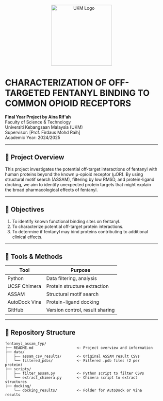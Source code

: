 <p align="center">
  <img src="https://www.ukm.my/fst/wp-content/uploads/2022/01/logo_UKM_WATAN_FST_tulisanHitam_BI-01.png" alt="UKM Logo" width="200"/>
</p>

# CHARACTERIZATION OF OFF-TARGETED FENTANYL BINDING TO COMMON OPIOID RECEPTORS

**Final Year Project by Aina Rif'ah**  
Faculty of Science & Technology  
Universiti Kebangsaan Malaysia (UKM)  
Supervisor: [Prof. Firdaus Mohd Raih]  
Academic Year: 2024/2025

---

## 📌 Project Overview

This project investigates the potential off-target interactions of fentanyl with human proteins beyond the known μ-opioid receptor (μOR). By using structural motif search (ASSAM), filtering by low RMSD, and protein-ligand docking, we aim to identify unexpected protein targets that might explain the broad pharmacological effects of fentanyl.

---

## 🎯 Objectives

1. To identify known functional binding sites on fentanyl.
2. To characterize potential off-target protein interactions.
3. To determine if fentanyl may bind proteins contributing to additional clinical effects.

---

## 🧰 Tools & Methods

| Tool              | Purpose                                      |
|-------------------|----------------------------------------------|
| Python            | Data filtering, analysis                     |
| UCSF Chimera      | Protein structure extraction                 |
| ASSAM             | Structural motif search                      |
| AutoDock Vina     | Protein-ligand docking                       |
| GitHub            | Version control, result sharing              |

---

## 📁 Repository Structure

```plaintext
fentanyl_assam_fyp/
├── README.md                    <- Project overview and information
├── data/
│   ├── assam_csv_results/       <- Original ASSAM result CSVs
│   └── filtered_pdbs/           <- Filtered .pdb files (2 per protein)
├── scripts/
│   ├── filter_assam.py          <- Python script to filter CSVs
│   └── extract_chimera.py       <- Chimera script to extract structures
├── docking/
    └── docking_results/         <- Folder for AutoDock or Vina results
